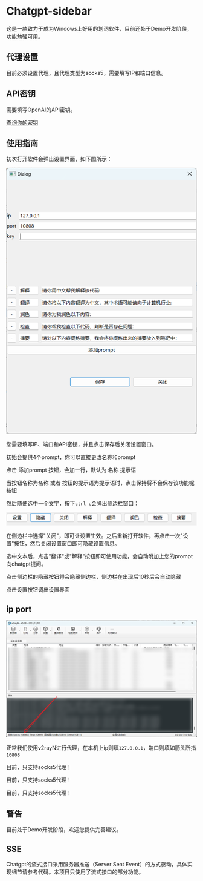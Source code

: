 # Chatgpt-sidebar

这是一款致力于成为Windows上好用的划词软件，目前还处于Demo开发阶段，功能勉强可用。

## 代理设置

目前必须设置代理，且代理类型为socks5，需要填写IP和端口信息。

## API密钥

需要填写OpenAI的API密钥。

[查询你的密钥](https://platform.openai.com/account/api-keys)


## 使用指南
初次打开软件会弹出设置界面，如下图所示：

![设置界面](./src/setting.png)


您需要填写IP、端口和API密钥，并且点击保存后关闭设置窗口。

初始会提供4个prompt，你可以直接更改名称和prompt

点击 添加prompt 按钮，会加一行，默认为 名称 提示语

当按钮名称为名称 或者 按钮的提示语为提示语时，点击保持将不会保存该功能呢按钮

然后随便选中一个文字，按下`ctrl c`会弹出侧边栏窗口：


![侧边栏](./src/line.png)

在侧边栏中选择"关闭"，即可让设置生效。之后重新打开软件，再点击一次"设置"按钮，然后关闭设置窗口即可隐藏设置信息。

选中文本后，点击"翻译"或"解释"按钮即可使用功能，会自动附加上您的prompt向chatgpt提问。

点击侧边栏的隐藏按钮将会隐藏侧边栏，侧边栏在出现后10秒后会自动隐藏

点击设置按钮调出设置界面

## ip port

![代理](./src/proxy.png)

正常我们使用v2rayN进行代理，在本机上ip则填`127.0.0.1`，端口则填如箭头所指`10808`

目前，只支持socks5代理！

目前，只支持socks5代理！

目前，只支持socks5代理！

## 警告
目前处于Demo开发阶段，欢迎您提供完善建议。


## SSE
Chatgpt的流式接口采用服务器推送（Server Sent Event）的方式驱动，具体实现细节请参考代码。本项目只使用了流式接口的部分功能。
